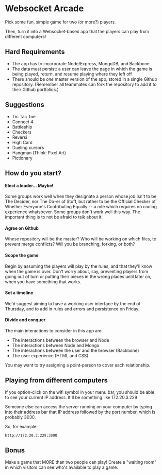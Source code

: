 # Websocket Arcade

Pick some fun, simple game for two (or more?) players.

Then, turn it into a Websocket-based app that the players can play from different computers!

## Hard Requirements

- The app has to incorporate Node/Express, MongoDB, and Backbone
- The data must persist: a user can leave the page in which the game is being played, return, and resume playing where they left off
- There should be *one* master version of the app, stored in a single Github repository. (Remember all teammates can fork the repository to add it to their Github portfolios.)

## Suggestions

- Tic Tac Toe
- Connect 4
- Battleship
- Checkers
- Reversi
- High Card
- Dueling cursors
- Hangman (Think: Pixel Art)
- Pictionary

## How do you start?

#### Elect a leader... Maybe!
Some groups work well when they designate a person whose job isn't to be The Decider, nor The Do-er of Stuff, but rather to be the Official Checker of Whether Everyone's Contributing Equally -- a role which requires no coding experience whatsoever. Some groups don't work well this way. The important thing is to not be afraid to talk about it.

#### Agree on Github
Whose repository will be the master? Who will be working on which files, to prevent merge conflicts? Will you be branching, forking, or both?

#### Scope the game
Begin by assuming the players will play by the rules, and that they'll know when the game is over. Don't worry about, say, preventing players from going out of turn or putting their pieces in the wrong places until later on, when you have something that works. 

#### Set a timeline
We'd suggest aiming to have a working user interface by the end of Thursday, and to add in rules and errors and persistence on Friday.

#### Divide and conquer 
The main interactions to consider in this app are:
- The interactions between the browser and Node
- The interactions between Node and Mongo
- The interactions between the user and the browser (Backbone)
- The user experience (HTML and CSS)

You may want to try assigning a point-person to cover each relationship.

## Playing from different computers

If you option-click on the wifi symbol in your menu bar, you should be able to see your current IP address. It'll be something like 172.20.3.229

Someone else can access the server running on your computer by typing into their address bar that IP address followed by the port number, which is probably 3000.

So, for example:

`http://172.20.3.229:3000`

## Bonus

Make a game that MORE than two people can play! Create a "waiting room" in which visitors can see who's available to play a game.
